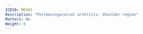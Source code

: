 ```yaml
---
ICD10: M0301
Description: "Postmeningococcal arthritis: Shoulder region"
Matters: No
Weight: 0
---
```


